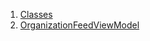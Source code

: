 

1. [Classes](view_model_after_auth_view_models_feed_view_models_organization_feed_view_model/view_model_after_auth_view_models_feed_view_models_organization_feed_view_model-library.html#classes)
2. [OrganizationFeedViewModel](view_model_after_auth_view_models_feed_view_models_organization_feed_view_model/OrganizationFeedViewModel-class.html)
